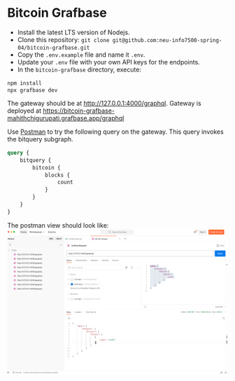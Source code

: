 # Bitcoin Grafbase

* Install the latest LTS version of Nodejs.
* Clone this repository: `git clone git@github.com:neu-info7500-spring-04/bitcoin-grafbase.git`
* Copy the `.env.example` file and name it `.env`. 
* Update your `.env` file with your own API keys for the endpoints.
* In the `bitcoin-grafbase` directory, execute:

```
npm install
npx grafbase dev
```

The gateway should be at http://127.0.0.1:4000/graphql.
Gateway is deployed at https://bitcoin-grafbase-mahithchigurupati.grafbase.app/graphql

Use [Postman](https://www.postman.com/) to try the following query on the gateway.
This query invokes the bitquery subgraph. 
```graphql
query {
    bitquery {
        bitcoin {
            blocks {
                count
            }
        }
    }
}
```
The postman view should look like:
![postman-example.png](postman-example.png)


